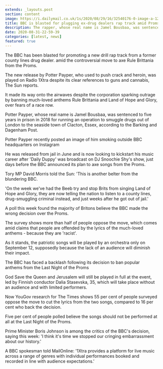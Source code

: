 ```yaml
---
extends: _layouts.post
section: content
image: https://i.dailymail.co.uk/1s/2020/08/29/16/32540176-0-image-a-126_1598716529486.jpg 
title: BBC is blasted for plugging ex-drug dealers rap track amid Proms row over axing of Rule Brittania  
description: The rapper, whose real name is Jamel Bousbaa, was sentenced to five years in prison in 2018 for running an operation to smuggle drugs out of London to the seaside town of Clacton, Essex. 
date: 2020-08-31-22-59-39 
categories: [latest, news] 
featured: true 
--- 
```

The BBC has been blasted for promoting a new drill rap track from a former county lines drug dealer. amid the controversial move to axe Rule Brittania from the Proms.

The new release by Potter Payper, who used to push crack and heroin, was played on Radio 1Xtra despite its clear references to guns and cannabis, The Sun reports.

It made its way onto the airwaves despite the corporation sparking outrage by banning much-loved anthems Rule Brittania and Land of Hope and Glory, over fears of a race row. 

Potter Payper, whose real name is Jamel Bousbaa, was sentenced to five years in prison in 2018 for running an operation to smuggle drugs out of London to the seaside town of Clacton, Essex, according to the Barking and Dagenham Post.

Potter Payper recently posted an image of him smoking outside BBC headquarters on Instagram

He was released from jail in June and is now looking to kickstart his music career after 'Daily Duppy' was broadcast on DJ Snoochie Shy's show, just days before the BBC announced its plan to axe songs from the Proms.

Tory MP David Morris told the Sun: 'This is another belter from the blundering BBC.

'On the week we've had the Beeb try and stop Brits from singing Land of Hope and Glory, they are now telling the nation to listen to a county lines, drug-smuggling criminal instead, and just weeks after he got out of jail.'

A poll this week found the majority of Britons believe the BBC made the wrong decision over the Proms.

The survey shows more than half of people oppose the move, which comes amid claims that people are offended by the lyrics of the much-loved anthems - because they are 'racist'.  

As it stands, the patriotic songs will be played by an orchestra only on September 12, supposedly because the lack of an audience will diminish their impact. 

The BBC has faced a backlash following its decision to ban popular anthems from the Last Night of the Proms

God Save the Queen and Jerusalem will still be played in full at the event, led by Finnish conductor Dalia Stasevska, 35, which will take place without an audience and with limited performers.

Now YouGov research for The Times shows 55 per cent of people surveyed oppose the move to cut the lyrics from the two songs, compared to 16 per cent who back the decision. 

Five per cent of people polled believe the songs should not be performed at all at the Last Night of the Proms. 

Prime Minister Boris Johnson is among the critics of the BBC's decision, saying this week: 'I think it's time we stopped our cringing embarrassment about our history.'

A BBC spokesman told MailOnline: '1Xtra provides a platform for live music across a range of genres with individual performances booked and recorded in line with audience expectations.'

